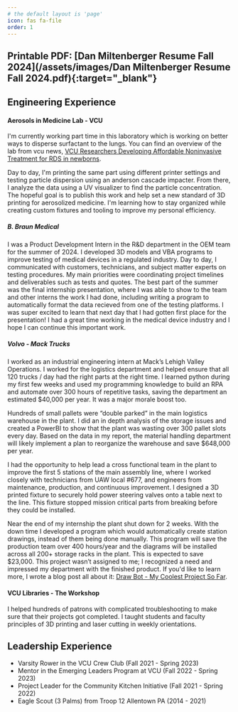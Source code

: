 ```yaml
---
# the default layout is 'page'
icon: fas fa-file
order: 1
---
```


## Printable PDF: [Dan Miltenberger Resume Fall 2024](/assets/images/Dan Miltenberger Resume Fall 2024.pdf){:target="_blank"}  


## Engineering Experience
#### Aerosols in Medicine Lab - VCU
I'm currently working part time in this laboratory which is working on better ways to disperse surfactant to the lungs. You can find an overview of the lab from vcu news,  [VCU Researchers Developing Affordable Noninvasive Treatment for RDS in newborns](https://news.vcu.edu/article/2023/08/vcu-researchers-developing-affordable-noninvasive-treatment-for-rds-in-newborns).

Day to day, I'm printing the same part using different printer settings and testing particle dispersion using an anderson cascade impacter. From there, I analyze the data using a UV visualizer to find the particle concentration. The hopeful goal is to publish this work and help set a new standard of 3D printing for aerosolized medicine. I'm learning how to stay organized while creating custom fixtures and tooling to improve my personal efficiency.

##### B. Braun Medical
I was a Product Development Intern in the R&D department in the OEM team for the summer of 2024.  I developed 3D models and VBA programs to improve testing of medical devices in a regulated industry. Day to day, I communicated with customers, technicians, and subject matter experts on testing procedures. My main priorities were coordinating project timelines and deliverables such as tests and quotes. The best part of the summer was the final internship presentation, where I was able to show to the team and other interns the work I had done, including writing a program to automatically format the data recieved from one of the testing platforms. I was super excited to learn that next day that I had gotten first place for the presentation! I had a great time working in the medical device industry and I hope I can continue this important work. 

##### Volvo - Mack Trucks
I worked as an industrial engineering intern at Mack’s Lehigh Valley Operations. I worked for the logistics department and helped ensure that all 120 trucks / day had the right parts at the right time. I learned python during my first few weeks and used my programming knowledge to build an RPA and automate over 300 hours of repetitive tasks, saving the department an estimated $40,000 per year. It was a major morale boost too.

Hundreds of small pallets were “double parked” in the main logistics warehouse in the plant. I did an in depth analysis of the storage issues and created a PowerBI to show that the plant was wasting over 300 pallet slots every day. Based on the data in my report, the material handling department will likely implement a plan to reorganize the warehouse and save $648,000 per year.

I had the opportunity to help lead a cross functional team in the plant to improve the first 5 stations of the main assembly line, where I worked closely with technicians from UAW local #677, and engineers from maintenance, production, and continuous improvement. I designed a 3D printed fixture to securely hold power steering valves onto a table next to the line. This fixture stopped mission critical parts from breaking before they could be installed.

Near the end of my internship the plant shut down for 2 weeks. With the down time I developed a program which would automatically create station drawings, instead of them being done manually. This program will save the production team over 400 hours/year and the diagrams will be installed across all 200+ storage racks in the plant. This is expected to save $23,000. This project wasn’t assigned to me; I recognized a need and impressed my department with the finished product. If you'd like to learn more, I wrote a blog post all about it: [Draw Bot - My Coolest Project So Far](https://danmiltenberger.github.io/posts/DRAW-BOT-OVERVIEW/).   

#### VCU Libraries - The Workshop
I helped hundreds of patrons with complicated troubleshooting to make sure that their projects got completed. I taught students and faculty principles of 3D printing and laser cutting in weekly orientations.

## Leadership Experience
- Varsity Rower in the VCU Crew Club                      (Fall 2021 - Spring 2023)  
- Mentor in the Emerging Leaders Program at VCU           (Fall 2022 - Spring 2023)  
- Project Leader for the Community Kitchen Initiative     (Fall 2021 - Spring 2022)  
- Eagle Scout (3 Palms) from Troop 12 Allentown PA        (2014 - 2021)  
